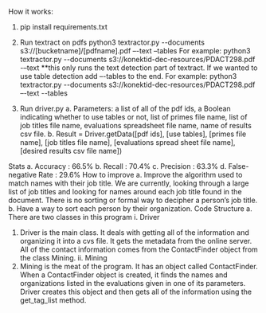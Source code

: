 How it works:
1) pip install requirements.txt
2)	Run textract on pdfs
python3 textractor.py --documents s3://[bucketname]/[pdfname].pdf –-text –tables
For example:
python3 textractor.py --documents s3://konektid-dec-resources/PDACT298.pdf -–text
 **this only runs the text detection part of textract. If we wanted to use table detection add –-tables to the end. 
For example:
python3 textractor.py --documents s3://konektid-dec-resources/PDACT298.pdf –-text --tables

3)	Run driver.py
a.	Parameters: a list of all of the pdf ids, a Boolean indicating whether to use tables or not, list of primes file name, list of job titles file name, evaluations spreadsheet file name, name of results csv file.
b.	Result = Driver.getData([pdf ids], [use tables], [primes file name], [job titles file name], [evaluations spread sheet file name], [desired results csv file name])
 
Stats
a.	Accuracy : 66.5%
b.	Recall : 70.4%
c.	Precision : 63.3%
d.	False-negative Rate : 29.6%
How to improve
a.	Improve the algorithm used to match names with their job title. We are currently, looking through a large list of job titles and looking for names around each job title found in the document. There is no sorting or formal way to decipher a person’s job title. 
b.	Have a way to sort each person by their organization. 
Code Structure
a.	There are two classes in this program
i.	Driver 
1.	Driver is the main class. It deals with getting all of the information and organizing it into a cvs file. It gets the metadata from the online server. All of the contact information comes from the ContactFinder object from the class Mining. 
ii.	Mining
1.	Mining is the meat of the program. It has an object called ContactFinder. When a ContactFinder object is created, it finds the names and organizations listed in the evaluations given in one of its parameters. Driver creates this object and then gets all of the information using the get_tag_list method. 
